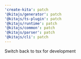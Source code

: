 ```yaml
---
'create-kita': patch
'@kitajs/generator': patch
'@kitajs/ts-plugin': patch
'@kitajs/runtime': patch
'@kitajs/common': patch
'@kitajs/parser': patch
'@kitajs/cli': patch
---
```


Switch back to tsx for development
